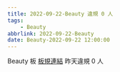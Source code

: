 ```yaml
---
title: 2022-09-22-Beauty 違規 0 人
tags:
    - Beauty
abbrlink: 2022-09-22-Beauty
date: Beauty-2022-09-22 12:00:00
---
```

Beauty 板 [板規連結](https://www.ptt.cc/bbs/Beauty/M.1630069980.A.84B.html)
昨天違規 0 人
